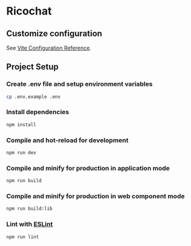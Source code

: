 # Ricochat

## Customize configuration

See [Vite Configuration Reference](https://vitejs.dev/config/).

## Project Setup

### Create .env file and setup environment variables

```sh
cp .env.example .env
```

### Install dependencies

```sh
npm install
```

### Compile and hot-reload for development

```sh
npm run dev
```

### Compile and minify for production in application mode

```sh
npm run build
```

### Compile and minify for production in web component mode

```sh
npm run build:lib
```

### Lint with [ESLint](https://eslint.org/)

```sh
npm run lint
```
